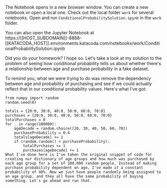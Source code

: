 The Notebook opens in a new browser window. You can create a new notebook or open a local one. Check out the local folder `work` for several notebooks. Open and run `ConditionalProbabilitySolution.ipynb` in the `work` folder.

You can also open the Jupyter Notebook at https://[[HOST_SUBDOMAIN]]-8888-[[KATACODA_HOST]].environments.katacoda.com/notebooks/work/ConditionalProbabilitySolution.ipynb

Did you do your homework? I hope so. Let's take a look at my solution to the problem of seeing how conditional probability tells us about whether there's a relationship between age and purchase probability in a fake dataset.

To remind you, what we were trying to do was remove the dependency between age and probability of purchasing and see if we could actually reflect that in our conditional probability values. Here's what I've got:

```
from numpy import random 
random.seed(0) 
 
totals = {20:0, 30:0, 40:0, 50:0, 60:0, 70:0} 
purchases = {20:0, 30:0, 40:0, 50:0, 60:0, 70:0} 
totalPurchases = 0 
for _ in range(100000): 
    ageDecade = random.choice([20, 30, 40, 50, 60, 70]) 
    purchaseProbability = 0.4 
    totals[ageDecade] += 1 
    if (random.random() < purchaseProbability): 
        totalPurchases += 1 
        purchases[ageDecade] += 1 
What I've done here is I've taken the original snippet of code for creating our dictionary of age groups and how much was purchased by each age group for a set of 100,000 random people. Instead of making purchase probability dependent on age, I've made it a constant probability of 40%. Now we just have people randomly being assigned to an age group, and they all have the same probability of buying something. Let's go ahead and run that.
